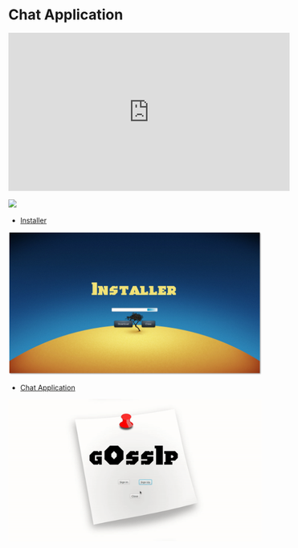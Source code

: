 # Chat Application 

<iframe width="560" height="315" src="https://www.youtube.com/embed/jeikvlhgctI" title="YouTube video player" frameborder="0" allow="accelerometer; autoplay; clipboard-write; encrypted-media; gyroscope; picture-in-picture" allowfullscreen></iframe>

![](https://img.shields.io/youtube/views/jeikvlhgctI?style=social)

- [Installer](https://github.com/mkjodhani/Chat-App/raw/main/Installer.jar)

[![Installer](Installer/res/installer.png)](https://youtu.be/jeikvlhgctI)

- [Chat Application](https://github.com/mkjodhani/Chat-App/raw/main/Application/Artifacts/Gossip.jar)



[![Chat-App](Application/res/Demo.gif)](https://youtu.be/jeikvlhgctI)
